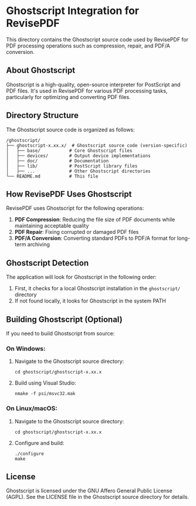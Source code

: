 # Ghostscript Integration for RevisePDF

This directory contains the Ghostscript source code used by RevisePDF for PDF processing operations such as compression, repair, and PDF/A conversion.

## About Ghostscript

Ghostscript is a high-quality, open-source interpreter for PostScript and PDF files. It's used in RevisePDF for various PDF processing tasks, particularly for optimizing and converting PDF files.

## Directory Structure

The Ghostscript source code is organized as follows:

```
/ghostscript/
├── ghostscript-x.xx.x/  # Ghostscript source code (version-specific)
│   ├── base/           # Core Ghostscript files
│   ├── devices/        # Output device implementations
│   ├── doc/            # Documentation
│   ├── lib/            # PostScript library files
│   ├── ...             # Other Ghostscript directories
└── README.md           # This file
```

## How RevisePDF Uses Ghostscript

RevisePDF uses Ghostscript for the following operations:

1. **PDF Compression**: Reducing the file size of PDF documents while maintaining acceptable quality
2. **PDF Repair**: Fixing corrupted or damaged PDF files
3. **PDF/A Conversion**: Converting standard PDFs to PDF/A format for long-term archiving

## Ghostscript Detection

The application will look for Ghostscript in the following order:

1. First, it checks for a local Ghostscript installation in the `ghostscript/` directory
2. If not found locally, it looks for Ghostscript in the system PATH

## Building Ghostscript (Optional)

If you need to build Ghostscript from source:

### On Windows:

1. Navigate to the Ghostscript source directory:
   ```
   cd ghostscript/ghostscript-x.xx.x
   ```

2. Build using Visual Studio:
   ```
   nmake -f psi/msvc32.mak
   ```

### On Linux/macOS:

1. Navigate to the Ghostscript source directory:
   ```
   cd ghostscript/ghostscript-x.xx.x
   ```

2. Configure and build:
   ```
   ./configure
   make
   ```

## License

Ghostscript is licensed under the GNU Affero General Public License (AGPL). See the LICENSE file in the Ghostscript source directory for details.
